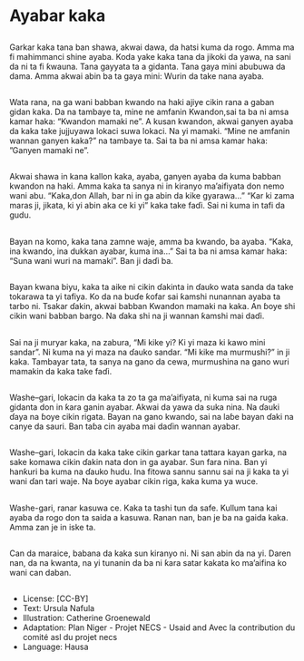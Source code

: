 # Ayabar kaka

##
Garkar kaka tana ban shawa, akwai
dawa, da hatsi kuma da rogo.
Amma ma fi mahimmanci shine
ayaba.
Koda yake kaka tana da jikoki da
yawa, na sani da ni ta fi ƙwauna.
Tana gayyata ta a gidanta. Tana
gaya mini abubuwa da dama.
Amma akwai abin ba ta gaya mini:
Wurin da take nana ayaba.


##
Wata rana, na ga wani babban
kwando na haki ajiye cikin rana a
gaban gidan kaka.
Da na tambaye ta, mine ne amfanin
Kwandon,sai ta ba ni amsa kamar
haka: “Kwandon mamaki ne”. A
kusan kwandon, akwai ganyen
ayaba da kaka take jujjuyawa lokaci
suwa lokaci.
Na yi mamaki. “Mine ne amfanin
wannan ganyen kaka?” na tambaye
ta. Sai ta ba ni amsa kamar haka:
”Ganyen mamaki ne”.


##
Akwai shawa in kana kallon kaka,
ayaba, ganyen ayaba da kuma
babban kwandon na haki. Amma
kaka ta sanya ni in kiranyo
ma’aifiyata don nemo wani abu.
“Kaka,don Allah, bar ni in ga abin da
kike gyarawa…”
“Kar ki zama maras ji, jikata, ki yi
abin aka ce ki yi” kaka take faɗi. Sai
ni kuma in tafi da gudu.


##
Bayan na komo, kaka tana zamne
waje, amma ba kwando, ba ayaba.
“Kaka, ina kwando, ina dukkan
ayabar, kuma ina…”
Sai ta ba ni amsa kamar haka:
“Suna wani wuri na mamaki”. Ban ji
daɗi ba.


##
Bayan kwana biyu, kaka ta aike ni
cikin ɗakinta in ɗauko wata sanda
da take tokarawa ta yi tafiya.
Ko da na buɗe ƙofar sai ƙamshi
nunannan ayaba ta tarbo ni. Tsakar
ɗakin, akwai babban Kwandon
mamaki na kaka. An ɓoye shi cikin
wani babban bargo. Na ɗaka shi na
ji wannan ƙamshi mai daɗi.


##
Sai na ji muryar kaka, na zabura,
“Mi kike yi? Ki yi maza ki kawo mini
sandar”.
Ni kuma na yi maza na ɗauko
sandar.
“Mi kike ma murmushi?” in ji kaka.
Tambayar tata, ta sanya na gano da
cewa, murmushina na gano wuri
mamakin da kaka take faɗi.


##
Washe–gari, lokacin da kaka ta zo ta
ga ma’aifiyata, ni kuma sai na ruga
gidanta don in ƙara ganin ayabar.
Akwai da yawa da suka nina. Na
ɗauki ɗaya na ɓoye cikin rigata.
Bayan na gano kwando, sai na laɓe
bayan ɗaki na canye da sauri. Ban
taɓa cin ayaba mai daɗin wannan
ayabar.


##
Washe–gari, lokacin da kaka take
cikin garkar tana tattara kayan
garka, na sake komawa cikin ɗakin
nata don in ga ayabar. Sun fara
nina.
Ban yi hanƙuri ba kuma na ɗauko
hudu. Ina fitowa sannu sannu sai na
ji kaka ta yi wani ɗan tari waje. Na
ɓoye ayabar cikin riga, kaka kuma
ya wuce.


##
Washe-gari, ranar kasuwa ce. Kaka
ta tashi tun da safe.
Kullum tana kai ayaba da rogo don
ta saida a kasuwa.
Ranan nan, ban je ba na gaida
kaka. Amma zan je in iske ta.


##
Can da maraice, babana da kaka
sun kiranyo ni. Ni san abin da na yi.
Daren nan, da na kwanta, na yi
tunanin da ba ni ƙara satar kakata
ko ma’aifina ko wani can daban.


##
* License: [CC-BY]
* Text: Ursula Nafula
* Illustration: Catherine Groenewald
* Adaptation: Plan Niger - Projet NECS - Usaid and Avec la
contribution du comité asl du projet necs
* Language: Hausa
